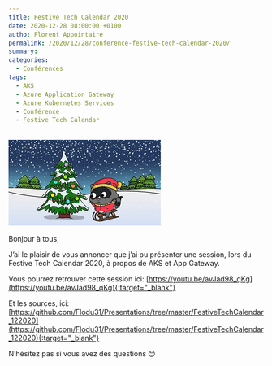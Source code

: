 ```yaml
---
title: Festive Tech Calendar 2020
date: 2020-12-28 08:00:00 +0100
autho: Florent Appointaire
permalink: /2020/12/28/conference-festive-tech-calendar-2020/
summary:
categories:
  - Conférences
tags:
  - AKS
  - Azure Application Gateway
  - Azure Kubernetes Services
  - Conférence
  - Festive Tech Calendar
---
```


![](/wp-content/uploads/2020/12/image.png)

Bonjour à tous,

J’ai le plaisir de vous annoncer que j’ai pu présenter une session, lors du Festive Tech Calendar 2020, à propos de AKS et App Gateway.

Vous pourrez retrouver cette session ici: [https://youtu.be/avJad98_qKg](https://youtu.be/avJad98_qKg){:target="_blank"}

Et les sources, ici: [https://github.com/Flodu31/Presentations/tree/master/FestiveTechCalendar_122020](https://github.com/Flodu31/Presentations/tree/master/FestiveTechCalendar_122020){:target="_blank"}

N’hésitez pas si vous avez des questions 😊